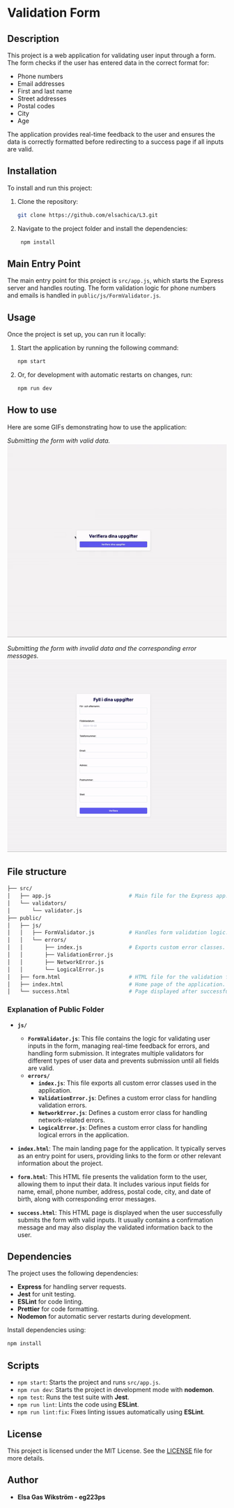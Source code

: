 # Validation Form

## Description

This project is a web application for validating user input through a form. The form checks if the user has entered data in the correct format for:

- Phone numbers
- Email addresses
- First and last name
- Street addresses
- Postal codes
- City
- Age

The application provides real-time feedback to the user and ensures the data is correctly formatted before redirecting to a success page if all inputs are valid.

## Installation

To install and run this project:

1. Clone the repository:

   ```bash
   git clone https://github.com/elsachica/L3.git
   ```

2. Navigate to the project folder and install the dependencies:

   ```bash
    npm install
    ```

## Main Entry Point
The main entry point for this project is `src/app.js`, which starts the Express server and handles routing. The form validation logic for phone numbers and emails is handled in `public/js/FormValidator.js`.

## Usage

Once the project is set up, you can run it locally:

1. Start the application by running the following command:

   ```bash
   npm start
   ```

2. Or, for development with automatic restarts on changes, run:
   ```bash
   npm run dev
   ```

## How to use
Here are some GIFs demonstrating how to use the application:

*Submitting the form with valid data.*  
![Submitting the form with invalid data](img/succsess_gif.gif)

*Submitting the form with invalid data and the corresponding error messages.*  
![Submitting the form with invalid data](img/failed_gif.gif)

## File structure
   ```bash
   ├── src/
   │   ├── app.js                         # Main file for the Express app.
   │   └── validators/
   │       └── validator.js
   ├── public/
   │   ├── js/
   │   │   ├── FormValidator.js           # Handles form validation logic.
   │   │   └── errors/
   │   │       ├── index.js               # Exports custom error classes.
   │   │       ├── ValidationError.js
   │   │       ├── NetworkError.js
   │   │       └── LogicalError.js
   │   ├── form.html                      # HTML file for the validation form.
   │   ├── index.html                     # Home page of the application.
   │   └── success.html                   # Page displayed after successful form submission.
   ```

### Explanation of Public Folder

- **`js/`**
  - **`FormValidator.js`**: This file contains the logic for validating user inputs in the form, managing real-time feedback for errors, and handling form submission. It integrates multiple validators for different types of user data and prevents submission until all fields are valid.
  - **`errors/`**
    - **`index.js`**: This file exports all custom error classes used in the application.
    - **`ValidationError.js`**: Defines a custom error class for handling validation errors.
    - **`NetworkError.js`**: Defines a custom error class for handling network-related errors.
    - **`LogicalError.js`**: Defines a custom error class for handling logical errors in the application.

- **`index.html`**: The main landing page for the application. It typically serves as an entry point for users, providing links to the form or other relevant information about the project.

- **`form.html`**: This HTML file presents the validation form to the user, allowing them to input their data. It includes various input fields for name, email, phone number, address, postal code, city, and date of birth, along with corresponding error messages.

- **`success.html`**: This HTML page is displayed when the user successfully submits the form with valid inputs. It usually contains a confirmation message and may also display the validated information back to the user.

## Dependencies
The project uses the following dependencies:

- **Express** for handling server requests.
- **Jest** for unit testing.
- **ESLint** for code linting.
- **Prettier** for code formatting.
- **Nodemon** for automatic server restarts during development.

Install dependencies using:
   ```bash
   npm install
   ```

## Scripts
- `npm start`: Starts the project and runs `src/app.js`.
- `npm run dev`: Starts the project in development mode with **nodemon**.
- `npm test`: Runs the test suite with **Jest**.
- `npm run lint`: Lints the code using **ESLint**.
- `npm run lint:fix`: Fixes linting issues automatically using **ESLint**.

## License

This project is licensed under the MIT License. See the [LICENSE](./LICENSE.md) file for more details.

## Author
- **Elsa Gas Wikström - eg223ps**